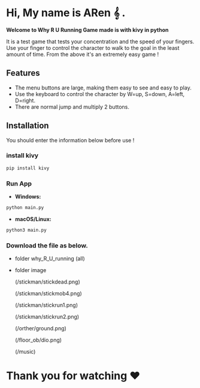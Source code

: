 # Hi, My name is ARen 𝄞 .

**Welcome to Why R U Running Game made is with kivy in python**

It is a test game that tests your concentration and the speed of your fingers. Use your finger to control the character to walk to the goal in the least amount of time. From the above it's an extremely easy game !


## Features
  - The menu buttons are large, making them easy to see and easy to play.
  - Use the keyboard to control the character by W=up, S=down, A=left, D=right.
  - There are normal jump and multiply 2 buttons.

## Installation
 You should enter the information below before use !

  ### install kivy

  ``` bash
  pip install kivy
  ```

  ### Run App

   - **Windows:**

  ``` bash
  python main.py
  ```

  - **macOS/Linux:**

  ``` bash
  python3 main.py
  ```
  ### Download the file as below.
  - folder why_R_U_running (all)
  - folder image 

    (/stickman/stickdead.png)

    (/stickman/stickmob4.png)

    (/stickman/stickrun1.png) 

    (/stickman/stickrun2.png) 

    (/orther/ground.png) 

    (/floor_ob/dio.png)
    
    (/music)

# Thank you for watching ♥